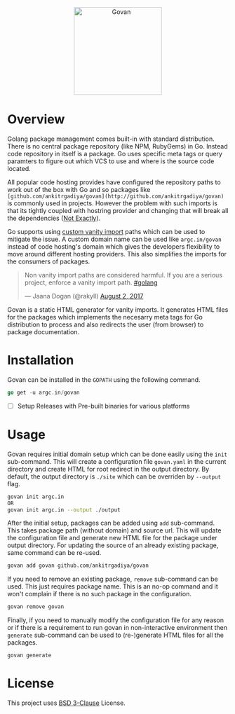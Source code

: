 <div align="center">
    <img width="200" height="200" alt="Govan"
    src="https://user-images.githubusercontent.com/18071765/84123804-f7884100-aa57-11ea-9db9-87831104f0f5.png">
</div>

# Overview

Golang package management comes built-in with standard distribution. There is no
central package repository (like NPM, RubyGems) in Go. Instead code repository
in itself is a package. Go uses specific meta tags or query paramters to figure
out which VCS to use and where is the source code located.

All popular code hosting provides have configured the repository paths to work
out of the box with Go and so packages like
`[github.com/ankitrgadiya/govan](http://github.com/ankitrgadiya/govan)` is
commonly used in projects. However the problem with such imports is that its
tightly coupled with hostring provider and changing that will break all the
dependencies ([Not Exactly](https://proxy.golang.org/)).

Go supports using [custom vanity
import](https://golang.org/cmd/go/#hdr-Remote_import_paths) paths which can be
used to mitigate the issue. A custom domain name can be used like
`argc.in/govan` instead of code hosting's domain which gives the developers
flexibility to move around different hosting providers. This also simplifies the
imports for the consumers of packages.

<blockquote class="twitter-tweet">
  <p lang="en" dir="ltr">
    Non vanity import paths are considered harmful. If you are a serious
    project, enforce a vanity import path. <a
    href="https://twitter.com/hashtag/golang?src=hash&amp;ref_src=twsrc%5Etfw">#golang</a>
  </p>
  &mdash; Jaana Dogan (@rakyll) <a
  href="https://twitter.com/rakyll/status/892805962867683328?ref_src=twsrc%5Etfw">August
  2, 2017</a>
</blockquote> 

Govan is a static HTML generator for vanity imports. It generates HTML files for
the packages which implements the necesarry meta tags for Go distribution to
process and also redirects the user (from browser) to package documentation.

# Installation

Govan can be installed in the `GOPATH` using the following command.

```go
go get -u argc.in/govan
```

- [ ]  Setup Releases with Pre-built binaries for various platforms

# Usage

Govan requires initial domain setup which can be done easily using the `init`
sub-command. This will create a configuration file `govan.yaml` in the current
directory and create HTML for root redirect in the output directory. By default,
the output directory is `./site` which can be overriden by `--output` flag.

```bash
govan init argc.in
OR
govan init argc.in --output ./output
```

After the initial setup, packages can be added using `add` sub-command. This
takes package path (without domain) and source url. This will update the
configuration file and generate new HTML file for the package under output
directory. For updating the source of an already existing package, same command
can be re-used.

```bash
govan add govan github.com/ankitrgadiya/govan
```

If you need to remove an existing package, `remove` sub-command can be used.
This just requires package name. This is an no-op command and it won't complain
if there is no such package in the configuration.

```bash
govan remove govan
```

Finally, if you need to manually modify the configuration file for any reason or
if there is a requirement to run govan in non-interactive environment then
`generate` sub-command can be used to (re-)generate HTML files for all the
packages.

```bash
govan generate
```

# License

This project uses [BSD 3-Clause](./LICENSE) License.
